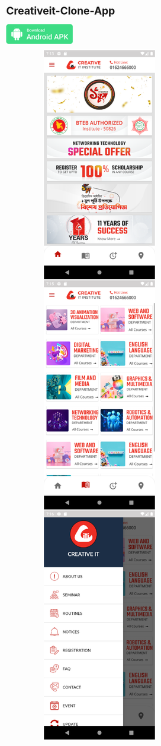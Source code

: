 # Creativeit-Clone-App



<a id="raw-url" href="apk/creative it clone app.apk?raw=true"><img src="img/download.svg"  width="180" height=auto>
</a>
<center>
<img src="screenshots/1.png"  width="300" height=auto>

<img src="screenshots/2.png" width="300" height=auto>

<img src="screenshots/3.png"  width="300" height=auto>
</center>